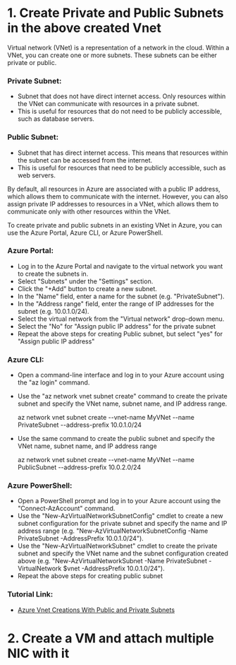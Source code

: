 # 1. Create Private and Public Subnets in the above created Vnet

Virtual network (VNet) is a representation of a network in the cloud. Within a VNet, you can create one or more subnets. These subnets can be either private or public.

### Private Subnet:

- Subnet that does not have direct internet access. Only resources within the VNet can communicate with resources in a private subnet.
- This is useful for resources that do not need to be publicly accessible, such as database servers.

### Public Subnet:

- Subnet that has direct internet access. This means that resources within the subnet can be accessed from the internet.
- This is useful for resources that need to be publicly accessible, such as web servers.

By default, all resources in Azure are associated with a public IP address, which allows them to communicate with the internet. However, you can also assign private IP addresses to resources in a VNet, which allows them to communicate only with other resources within the VNet.

To create private and public subnets in an existing VNet in Azure, you can use the Azure Portal, Azure CLI, or Azure PowerShell.

### Azure Portal:

- Log in to the Azure Portal and navigate to the virtual network you want to create the subnets in.
- Select "Subnets" under the "Settings" section.
- Click the "+Add" button to create a new subnet.
- In the "Name" field, enter a name for the subnet (e.g. "PrivateSubnet").
- In the "Address range" field, enter the range of IP addresses for the subnet (e.g. 10.0.1.0/24).
- Select the virtual network from the "Virtual network" drop-down menu.
- Select the "No" for "Assign public IP address" for the private subnet
- Repeat the above steps for creating Public subnet, but select "yes" for "Assign public IP address"

### Azure CLI:

- Open a command-line interface and log in to your Azure account using the "az login" command.
- Use the "az network vnet subnet create" command to create the private subnet and specify the VNet name, subnet name, and IP address range.

  az network vnet subnet create --vnet-name MyVNet --name PrivateSubnet --address-prefix 10.0.1.0/24

- Use the same command to create the public subnet and specify the VNet name, subnet name, and IP address range

  az network vnet subnet create --vnet-name MyVNet --name PublicSubnet --address-prefix 10.0.2.0/24

### Azure PowerShell:

- Open a PowerShell prompt and log in to your Azure account using the "Connect-AzAccount" command.
- Use the "New-AzVirtualNetworkSubnetConfig" cmdlet to create a new subnet configuration for the private subnet and specify the name and IP address range (e.g. "New-AzVirtualNetworkSubnetConfig -Name PrivateSubnet -AddressPrefix 10.0.1.0/24").
- Use the "New-AzVirtualNetworkSubnet" cmdlet to create the private subnet and specify the VNet name and the subnet configuration created above (e.g. "New-AzVirtualNetworkSubnet -Name PrivateSubnet -VirtualNetwork $vnet -AddressPrefix 10.0.1.0/24").
- Repeat the above steps for creating public subnet

### Tutorial Link:

- [Azure Vnet Creations With Public and Private Subnets](https://www.youtube.com/watch?v=tv49WXZOAWM)

# 2. Create a VM and attach multiple NIC with it
